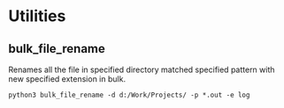 # Utilities

## bulk_file_rename
Renames all the file in specified directory matched specified pattern with new specified extension  in bulk.
```shell
python3 bulk_file_rename -d d:/Work/Projects/ -p *.out -e log
```